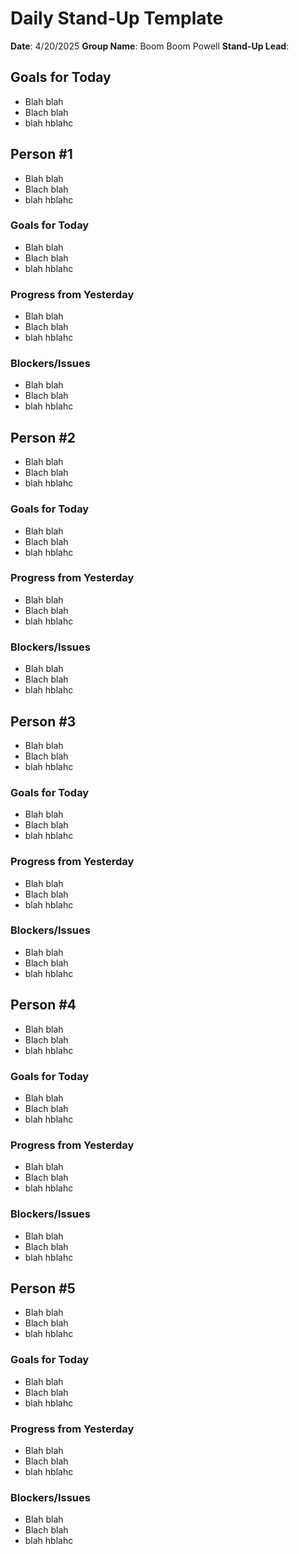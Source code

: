 # Daily Stand-Up Template

**Date**: 4/20/2025
**Group Name**: Boom Boom Powell
**Stand-Up Lead**:

## Goals for Today
- Blah blah
- Blach blah
- blah hblahc

## Person #1
- Blah blah
- Blach blah
- blah hblahc

### Goals for Today
- Blah blah
- Blach blah
- blah hblahc

### Progress from Yesterday
- Blah blah
- Blach blah
- blah hblahc

### Blockers/Issues
- Blah blah
- Blach blah
- blah hblahc

## Person #2
- Blah blah
- Blach blah
- blah hblahc

### Goals for Today
- Blah blah
- Blach blah
- blah hblahc

### Progress from Yesterday
- Blah blah
- Blach blah
- blah hblahc

### Blockers/Issues
- Blah blah
- Blach blah
- blah hblahc

## Person #3
- Blah blah
- Blach blah
- blah hblahc

### Goals for Today
- Blah blah
- Blach blah
- blah hblahc

### Progress from Yesterday
- Blah blah
- Blach blah
- blah hblahc

### Blockers/Issues
- Blah blah
- Blach blah
- blah hblahc

## Person #4
- Blah blah
- Blach blah
- blah hblahc

### Goals for Today
- Blah blah
- Blach blah
- blah hblahc

### Progress from Yesterday
- Blah blah
- Blach blah
- blah hblahc

### Blockers/Issues
- Blah blah
- Blach blah
- blah hblahc

## Person #5
- Blah blah
- Blach blah
- blah hblahc

### Goals for Today
- Blah blah
- Blach blah
- blah hblahc

### Progress from Yesterday
- Blah blah
- Blach blah
- blah hblahc

### Blockers/Issues
- Blah blah
- Blach blah
- blah hblahc